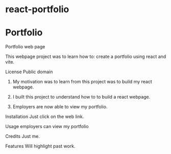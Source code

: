 # react-portfolio
# Portfolio
Portfolio web page

This webpage project was to learn how to: create a portfolio using react and vite.

License
Public domain


1. My motivation was to learn from this project was to build my react webpage.


2. I built this project to understand how to to build a react webpage.


3. Employers are now able to view my portfolio.



Installation
Just click on the web link.


Usage
employers can view my portfolio


    
Credits
Just me.


Features
Will highlight past work.
